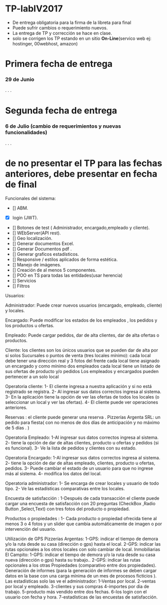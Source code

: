 # TP-labIV2017

- De entrega obligatoria para la firma de la libreta para final
- Puede sufrir cambios o requerimiento nuevos.
- La entrega de TP y corrección se hace en clase.
- solo se corrigen los TP estando en un sitio <strong>On-Line</strong>(servico web ej: hostinger, 00webhost, amazon)


<h1> Primera fecha de entrega</h1> 
<h3>29 de Junio</h3>
.
.
.


<h1> Segunda fecha de entrega</h1> 
<h3> 6 de Julio (cambio de requerimientos y nuevas funcionalidades)</h3>
.
.
.

 <h1> de no presentar el TP para las fechas anteriores, debe  presentar en fecha de final</h1>

Funcionales del sistema:
 - [] ABM.
 - [X] login (JWT).
 - [] Botones de test ( Administrador, encargado,empleado y cliente).
 - [] WEbServer(API rest).
 - [] Geo localización.
 - [] Generar documentos Excel.
 - [] Generar Documentos pdf .
 - [] Generar graficos estadísticos.
 - [] Responsive / estilos aplicados de forma estética.
 - [] Manejo de imágenes.
 - [] Creación de al menos 5 componentes.
 - [] POO en TS para todas las entidades(usar herencia)
 - [] Servicios
 - [] Filtros

Usuarios:

Administrador: Puede crear nuevos usuarios (encargado, empleado, cliente) y locales.

Encargado: Puede modificar los estados de los empleados , los pedidos y los productos u
ofertas.

Empleado: Puede cargar pedidos, dar de alta clientes, dar de alta ofertas o productos.

Cliente: los clientes son los únicos usuarios que se pueden dar de alta por sí solos
Sucursales o puntos de venta (tres locales mínimo):
cada local debe tener una dirección real y 3 fotos del frente
cada local tiene asignado un encargado y como mínimo dos empleados
cada local tiene un listado de sus ofertas de producto y/o pedidos
Los empleados y encargados pueden pertenecer a un solo local

Operatoria cliente:
1- El cliente ingresa a nuestra aplicación y si no está registrado se registra.
2- Al ingresar sus datos correctos ingresa al sistema.
3- En la aplicación tiene la opción de ver las ofertas de todos los locales (o seleccionar un local y ver las ofertas).
4- El cliente puede ver operaciones anteriores.

Reservas : el cliente puede generar una reserva .
Pizzerías Argenta SRL: un pedido para fiesta( con no menos de dos días de anticipación y no máximo de 5 días . )

Operatoria Empleado:
1-Al ingresar sus datos correctos ingresa al sistema.
2- tiene la opción de dar de altas clientes, producto u ofertas y pedidos (si es funcional).
3- Ve la lista de pedidos y clientes con su estado.

Operatoria Encargado:
1-Al ingresar sus datos correctos ingresa al sistema.
2- tiene la opción de dar de altas empleado, clientes, producto u ofertas, pedidos.
3- Puede cambiar el estado de un usuario para que no ingrese más al sistema.
4- modifica los datos del local.

Operatoria administrador:
1- Se encarga de crear locales y usuario de todo tipo.
2- Ve las estadísticas comparativas entre los locales.

Encuesta de satisfacción :
1-Después de cada transacción el cliente puede cargar una encuesta de satisfacción con 20 preguntas (CheckBox ,Radio Button ,Select,Text)
con tres fotos del producto o propiedad.

Productos o propiedades :
1- Cada producto o propiedad ofrecida tiene al menos 3 o 4 fotos y un slider que cambia automáticamente de imagen o por intervención del
usuario.

Utilización de GPS
Pizzerías Argentas:
1-GPS: indicar el tiempo de demora y/o la ruta desde su casa (dirección o gps) hasta el local.
2-GPS: indicar las rutas opcionales a los otros locales con solo cambiar de local.
Inmobiliarias El Campito:
1-GPS: indicar el tiempo de demora y/o la ruta desde su casa nueva (dirección o gps) hasta su trabajo..
2-GPS: indicar las rutas opcionales a los otras Propiedades (comparativo entre dos propiedades).
Generación de informes
(para la generación de informes se deben cargar datos en la base con una carga mínima de un mes de procesos
ficticios ).
Las estadísticas solo las ve el administrador:
1-Ventas por local.
2-ventas por local y empleado.
3-clientes y sus compras
4-importes por dia de trabajo.
5-producto más vendido entre dos fechas.
6-los login con el usuario con fecha y hora.
7-estadísticas de las encuestas de satisfacción.
